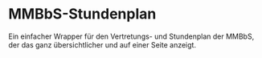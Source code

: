 MMBbS-Stundenplan
=================

Ein einfacher Wrapper für den Vertretungs- und Stundenplan der MMBbS, der das ganz übersichtlicher und auf einer Seite anzeigt.